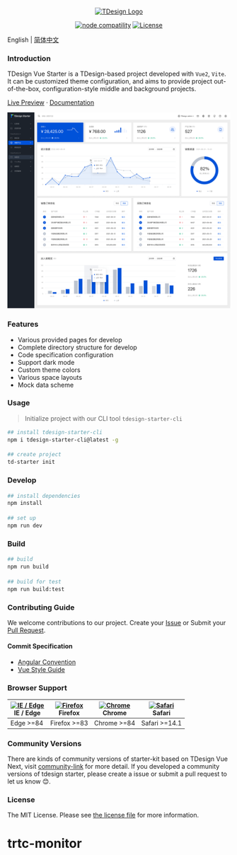 <p style="display:flex; justify-content: center">

</p>
<p align="center">
  <a href="https://tdesign.tencent.com/starter/vue/#/dashboard/base" target="_blank">
    <img alt="TDesign Logo" width="200" src="https://tdesign.gtimg.com/starter/brand-logo.svg">
  </a>
</p>

<p align="center">
  <a href="https://nodejs.org/en/about/releases/"><img src="https://img.shields.io/node/v/vite.svg" alt="node compatility"></a>
  <a href="https://github.com/Tencent/tdesign-vue/blob/develop/LICENSE">
    <img src="https://img.shields.io/npm/l/tdesign-vue.svg?sanitize=true" alt="License">
  </a>
</p>

English | [简体中文](./README-zh_CN.md) 
### Introduction

TDesign Vue Starter is a TDesign-based project developed with `Vue2`, `Vite`. It can be customized theme configuration, and aims to provide project out-of-the-box, configuration-style middle and background projects.

<p>
  <a href="http://tdesign.tencent.com/starter/vue/">Live Preview</a>
  ·
  <a href="https://tdesign.tencent.com/starter/docs/vue/get-started">Documentation</a>
</p>

<img src="docs/docs-starter.png">

### Features

- Various provided pages for develop
- Complete directory structure for develop
- Code specification configuration
- Support dark mode
- Custom theme colors
- Various space layouts
- Mock data scheme

### Usage

> Initialize project with our CLI tool `tdesign-starter-cli` 

```bash
## install tdesign-starter-cli
npm i tdesign-starter-cli@latest -g

## create project
td-starter init
```

### Develop

```bash
## install dependencies
npm install

## set up
npm run dev
```

### Build

```bash
## build
npm run build

## build for test
npm run build:test
```


### Contributing Guide

We welcome contributions to our project. Create your [Issue](https://github.com/tencent/tdesign-vue-starter/issues/new/choose) or Submit your [Pull Request](https://github.com/Tencent/tdesign-vue-starter/pulls).

#### Commit Specification

- [Angular Convention](https://github.com/conventional-changelog/conventional-changelog/tree/master/packages/conventional-changelog-angular)
- [Vue Style Guide](https://v3.vuejs.org/style-guide/#rule-categories)

### Browser Support

| [<img src="https://raw.githubusercontent.com/alrra/browser-logos/master/src/edge/edge_48x48.png" alt="IE / Edge" width="24px" height="24px" />](http://godban.github.io/browsers-support-badges/)</br> IE / Edge | [<img src="https://raw.githubusercontent.com/alrra/browser-logos/master/src/firefox/firefox_48x48.png" alt="Firefox" width="24px" height="24px" />](http://godban.github.io/browsers-support-badges/)</br>Firefox | [<img src="https://raw.githubusercontent.com/alrra/browser-logos/master/src/chrome/chrome_48x48.png" alt="Chrome" width="24px" height="24px" />](http://godban.github.io/browsers-support-badges/)</br>Chrome | [<img src="https://raw.githubusercontent.com/alrra/browser-logos/master/src/safari/safari_48x48.png" alt="Safari" width="24px" height="24px" />](http://godban.github.io/browsers-support-badges/)</br>Safari |
| ---------------------------------------------------------------------------------------------------------------------------------------------------------------------------------------------------------------- | ----------------------------------------------------------------------------------------------------------------------------------------------------------------------------------------------------------------- | ------------------------------------------------------------------------------------------------------------------------------------------------------------------------------------------------------------- | ------------------------------------------------------------------------------------------------------------------------------------------------------------------------------------------------------------- |
| Edge >=84                                                                                                                                                                                                        | Firefox >=83                                                                                                                                                                                                      | Chrome >=84                                                                                                                                                                                                   | Safari >=14.1                                                                                                                                                                                                 |

### Community Versions

There are kinds of community versions of starter-kit based on TDesign Vue Next, visit [community-link](https://tdesign.tencent.com/starter/docs/vue-next/community-link) for more detail. If you developed a community versions of tdesign starter, please create a issue or submit a pull request to let us know 😊.

### License

The MIT License. Please see [the license file](LICENSE) for more information.
# trtc-monitor
